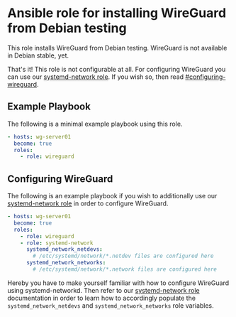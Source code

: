# Ansible role for installing WireGuard from Debian testing

This role installs WireGuard from Debian testing.
WireGuard is not available in Debian stable, yet.

That's it!
This role is not configurable at all.
For configuring WireGuard you can use our
[systemd-network role](https://github.com/stuvusIT/systemd-network).
If you wish so, then read [#configuring-wireguard](#configuring-wireguard).

## Example Playbook

The following is a minimal example playbook using this role.

```yml
- hosts: wg-server01
  become: true
  roles:
    - role: wireguard
```

## Configuring WireGuard

The following is an example playbook if you wish to additionally use our 
[systemd-network role](https://github.com/stuvusIT/systemd-network)
in order to configure WireGuard.

```yml
- hosts: wg-server01
  become: true
  roles:
    - role: wireguard
    - role: systemd-network
      systemd_network_netdevs:
        # /etc/systemd/network/*.netdev files are configured here
      systemd_network_networks:
        # /etc/systemd/network/*.network files are configured here
```

Hereby you have to make yourself familiar with how to configure WireGuard
using systemd-networkd.
Then refer to our
[systemd-network role](https://github.com/stuvusIT/systemd-network)
documentation in order to learn how to accordingly populate the `systemd_network_netdevs`
and `systemd_network_networks` role variables.
